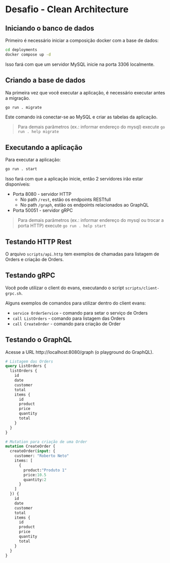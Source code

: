 # Desafio - Clean Architecture

## Iniciando o banco de dados

Primeiro é necessário iniciar a composição docker com a base de dados:

```bash
cd deployments
docker compose up -d
```

Isso fará com que um servidor MySQL inicie na porta 3306 localmente.

## Criando a base de dados

Na primeira vez que você executar a aplicação, é necessário executar antes a migração.

```bash
go run . migrate
```

Este comando irá conectar-se ao MySQL e criar as tabelas da aplicação.

> Para demais parâmetros (ex.: informar endereço do mysql) execute `go run . help migrate`  

## Executando a aplicação

Para executar a aplicação:
```bash
go run . start
```

Isso fará com que a aplicação inicie, então 2 servidores irão estar disponíveis:
* Porta 8080 - servidor HTTP
  * No path `/rest`, estão os endpoints RESTfull
  * No path `/graph`, estão os endpoints relacionados ao GraphQL
* Porta 50051 - servidor gRPC

> Para demais parâmetros (ex.: informar endereço do mysql ou trocar a porta HTTP) execute `go run . help start`

## Testando HTTP Rest

O arquivo `scripts/api.http` tem exemplos de chamadas para listagem de Orders e criação de Orders.

## Testando  gRPC

Você pode utilizar o client do evans, executando o script `scripts/client-grpc.sh`.

Alguns exemplos de comandos para utilizar dentro do client evans:
- `service OrderService` - comando para setar o serviço de Orders
- `call ListOrders` - comando para listagem das Orders
- `call CreateOrder` - comando para criação de Order

## Testando o GraphQL

Acesse a URL http://localhost:8080/graph (o playground do GraphQL).

```graphql
# Listagem das Orders
query ListOrders {
  listOrders {
    id
    date
    customer
    total
    items {
      id
      product
      price
      quantity
      total
    }
  }
}

# Mutation para criação de uma Order
mutation CreateOrder {
  createOrder(input: {
    customer: "Roberto Neto"
    items: [
      {
        product:"Produto 1"
        price:10.5
        quantity:2
      }
    ]
  }) {
    id
    date
    customer
    total
    items {
      id
      product
      price
      quantity
      total
    }
  }
}
```